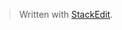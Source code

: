 


> Written with [StackEdit](https://stackedit.io/).

#
<!--stackedit_data:
eyJoaXN0b3J5IjpbMTQ5MzI1OTcyOV19
-->
